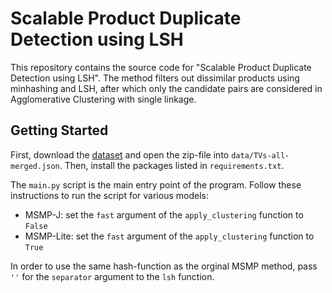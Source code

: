 # Scalable Product Duplicate Detection using LSH

This repository contains the source code for "Scalable Product Duplicate Detection using LSH". The method filters out
dissimilar products using minhashing and LSH, after which only the candidate pairs are considered in Agglomerative
Clustering with single linkage.

## Getting Started

First, download the [dataset](https://personal.eur.nl/frasincar/datasets/TVs-all-merged.zip) and open the zip-file into
`data/TVs-all-merged.json`. Then, install the packages listed in `requirements.txt`.

The `main.py` script is the main entry point of the program. Follow these instructions to run the script for various
models:

- MSMP-J: set the `fast` argument of the `apply_clustering` function to `False`
- MSMP-Lite: set the `fast` argument of the `apply_clustering` function to `True`

In order to use the same hash-function as the orginal MSMP method, pass `''` for the `separator` argument to the `lsh`
function.
